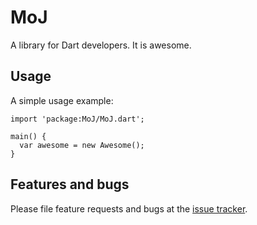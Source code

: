 # MoJ

A library for Dart developers. It is awesome.

## Usage

A simple usage example:

    import 'package:MoJ/MoJ.dart';

    main() {
      var awesome = new Awesome();
    }

## Features and bugs

Please file feature requests and bugs at the [issue tracker][tracker].

[tracker]: http://example.com/issues/replaceme
